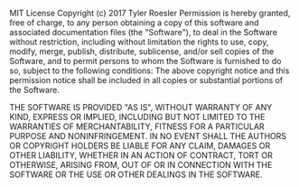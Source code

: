 MIT License Copyright (c) 2017 Tyler Roesler Permission is hereby granted, free of charge, to any person 
obtaining a copy of this software and associated documentation files (the "Software"), to deal in the Software 
without restriction, including without limitation the rights to use, copy, modify, merge, publish, distribute, 
sublicense, and/or sell copies of the Software, and to permit persons to whom the Software is furnished to do 
so, subject to the following conditions: The above copyright notice and this permission notice shall be included 
in all copies or substantial portions of the Software. 

THE SOFTWARE IS PROVIDED "AS IS", WITHOUT WARRANTY OF ANY 
KIND, EXPRESS OR IMPLIED, INCLUDING BUT NOT LIMITED TO THE WARRANTIES OF MERCHANTABILITY, FITNESS FOR A 
PARTICULAR PURPOSE AND NONINFRINGEMENT. IN NO EVENT SHALL THE AUTHORS OR COPYRIGHT HOLDERS BE LIABLE FOR ANY 
CLAIM, DAMAGES OR OTHER LIABILITY, WHETHER IN AN ACTION OF CONTRACT, TORT OR OTHERWISE, ARISING FROM, OUT OF OR 
IN CONNECTION WITH THE SOFTWARE OR THE USE OR OTHER DEALINGS IN THE SOFTWARE.
